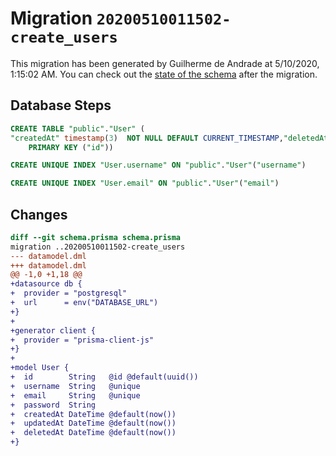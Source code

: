 # Migration `20200510011502-create_users`

This migration has been generated by Guilherme de Andrade at 5/10/2020, 1:15:02 AM.
You can check out the [state of the schema](./schema.prisma) after the migration.

## Database Steps

```sql
CREATE TABLE "public"."User" (
"createdAt" timestamp(3)  NOT NULL DEFAULT CURRENT_TIMESTAMP,"deletedAt" timestamp(3)  NOT NULL DEFAULT CURRENT_TIMESTAMP,"email" text  NOT NULL ,"id" text  NOT NULL ,"password" text  NOT NULL ,"updatedAt" timestamp(3)  NOT NULL DEFAULT CURRENT_TIMESTAMP,"username" text  NOT NULL ,
    PRIMARY KEY ("id"))

CREATE UNIQUE INDEX "User.username" ON "public"."User"("username")

CREATE UNIQUE INDEX "User.email" ON "public"."User"("email")
```

## Changes

```diff
diff --git schema.prisma schema.prisma
migration ..20200510011502-create_users
--- datamodel.dml
+++ datamodel.dml
@@ -1,0 +1,18 @@
+datasource db {
+  provider = "postgresql"
+  url      = env("DATABASE_URL")
+}
+
+generator client {
+  provider = "prisma-client-js"
+}
+
+model User {
+  id        String   @id @default(uuid())
+  username  String   @unique
+  email     String   @unique
+  password  String
+  createdAt DateTime @default(now())
+  updatedAt DateTime @default(now())
+  deletedAt DateTime @default(now())
+}
```


